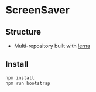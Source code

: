 # ScreenSaver

## Structure

- Multi-repository built with [lerna](https://github.com/lerna/lerna#readme)

## Install

```sh
npm install
npm run bootstrap
```

